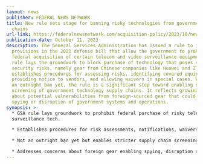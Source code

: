 ```yaml
---
layout: news
publisher: FEDERAL NEWS NETWORK
title: New rule sets stage for banning risky technologies from government supply
  chains
url-link: https://federalnewsnetwork.com/acquisition-policy/2023/10/new-rule-sets-stage-for-banning-risky-technologies-from-government-supply-chains/
publication-date: October 11, 2023
description: The General Services Administration has issued a rule to implement
  provisions in the 2021 defense bill that allow the government to prohibit
  federal acquisition of certain telecom and video surveillance equipment. The
  rule lays the groundwork to block purchase of technology that poses national
  security risks, namely gear from Chinese companies like Huawei and ZTE. It
  establishes procedures for assessing risks, identifying covered equipment,
  providing notice to vendors, and allowing waivers in special cases. While not
  an outright ban yet, the rule is a significant step toward enabling stricter
  screening of government technology supply chains. It reflects growing concerns
  about potential vulnerabilities from foreign-sourced gear that could enable
  spying or disruption of government systems and operations.
synopsis: >-
  * GSA rule lays groundwork to prohibit federal purchase of risky telecom/video
  surveillance tech.

  * Establishes procedures for risk assessments, notifications, waivers.

  * Not an outright ban yet but enables stricter supply chain screening.

  * Addresses concerns about foreign gear enabling spying, disruption of government systems.
---
```

